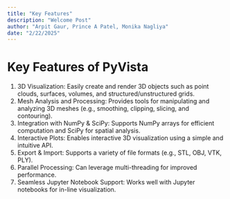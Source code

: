 ```yaml
---
title: "Key Features"
description: "Welcome Post"
author: "Arpit Gaur, Prince A Patel, Monika Nagliya"
date: "2/22/2025"
---
```



# Key Features of PyVista

1. 3D Visualization:
Easily create and render 3D objects such as point clouds, surfaces, volumes, and structured/unstructured grids.
2. Mesh Analysis and Processing:
Provides tools for manipulating and analyzing 3D meshes (e.g., smoothing, clipping, slicing, and contouring).
3. Integration with NumPy & SciPy:
Supports NumPy arrays for efficient computation and SciPy for spatial analysis.
4. Interactive Plots:
Enables interactive 3D visualization using a simple and intuitive API.
5. Export & Import:
Supports a variety of file formats (e.g., STL, OBJ, VTK, PLY).
6. Parallel Processing:
Can leverage multi-threading for improved performance.
7. Seamless Jupyter Notebook Support:
Works well with Jupyter notebooks for in-line visualization.
